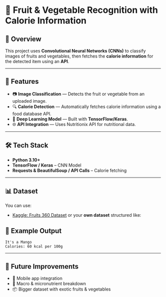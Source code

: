 # 🥭 Fruit & Vegetable Recognition with Calorie Information

## 📌 Overview

This project uses **Convolutional Neural Networks (CNNs)** to classify images of fruits and vegetables, then fetches the **calorie information** for the detected item using an **API**.

---

## 🚀 Features

* 📷 **Image Classification** — Detects the fruit or vegetable from an uploaded image.
* 🔍 **Calorie Detection** — Automatically fetches calorie information using a food database API.
* 🧠 **Deep Learning Model** — Built with **TensorFlow/Keras**.
* 🌐 **API Integration** — Uses Nutritionix API for nutritional data.

---

## 🛠 Tech Stack

* **Python 3.10+**
* **TensorFlow / Keras** – CNN Model
* **Requests & BeautifulSoup / API Calls** – Calorie fetching

---

## 📊 Dataset

You can use:

* [Kaggle: Fruits 360 Dataset](https://www.kaggle.com/datasets/moltean/fruits)
  or your **own dataset** structured like:


## 📌 Example Output

```
It's a Mango
Calories: 60 kcal per 100g
```

---

## 🔮 Future Improvements

* 📱 Mobile app integration
* 🍎 Macro & micronutrient breakdown
* 📦 Bigger dataset with exotic fruits & vegetables

